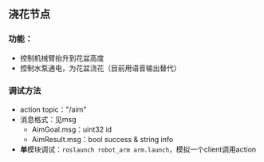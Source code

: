 ## 浇花节点

### 功能：

- 控制机械臂抬升到花盆高度
- 控制水泵通电，为花盆浇花（目前用语音输出替代）

### 调试方法

- action topic："/aim"
- 消息格式：见msg
  - AimGoal.msg：uint32 id
  - AimResult.msg：bool success & string info
- **单**模块调试：`roslaunch robot_arm arm.launch`，模拟一个client调用action
